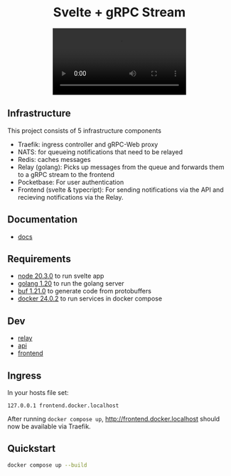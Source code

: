 <div align="center">
  <h1>Svelte + gRPC Stream</h1>
  <video src="https://github.com/Inveracity/svelte-grpc-stream/assets/8753040/2720de57-6dcb-4add-bb4b-26f1d74165aa" />
  <p>:warning: work in progress :warning:</p>
  <p>Learning some Svelte by building a gRPC based chat system.</p>
</div>

## Infrastructure

This project consists of 5 infrastructure components
- Traefik: ingress controller and gRPC-Web proxy
- NATS: for queueing notifications that need to be relayed
- Redis: caches messages
- Relay (golang): Picks up messages from the queue and forwards them to a gRPC stream to the frontend
- Pocketbase: For user authentication
- Frontend (svelte & typecript): For sending notifications via the API and recieving notifications via the Relay.

## Documentation

- [docs](docs/readme.md)

## Requirements

- [node 20.3.0](nodejs.org) to run svelte app
- [golang 1.20](go.dev) to run the golang server
- [buf 1.21.0](buf.build) to generate code from protobuffers
- [docker 24.0.2](docker.com) to run services in docker compose

## Dev

- [relay](relay/readme.md)
- [api](api/readme.md)
- [frontend](frontend/readme.md)

## Ingress

In your hosts file set:

```plaintext
127.0.0.1 frontend.docker.localhost
```

After running `docker compose up`, <http://frontend.docker.localhost> should now be available via Traefik.

## Quickstart

```sh
docker compose up --build
```
